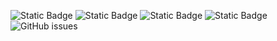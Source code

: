 ![Static Badge](https://img.shields.io/badge/blacklists-60-000000) ![Static Badge](https://img.shields.io/badge/blacklisted-3096457-cc0000) ![Static Badge](https://img.shields.io/badge/whitelisted-2244-00CC00) ![Static Badge](https://img.shields.io/badge/streaming_blacklist-28107-000000) ![GitHub issues](https://img.shields.io/github/issues/fabriziosalmi/blacklists)
